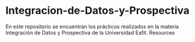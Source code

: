 # Integracion-de-Datos-y-Prospectiva
En este repositorio se encuentran los prácticos realizados en la materia Integración de Datos y Prospectiva de la Universidad Eafit.  Resources
